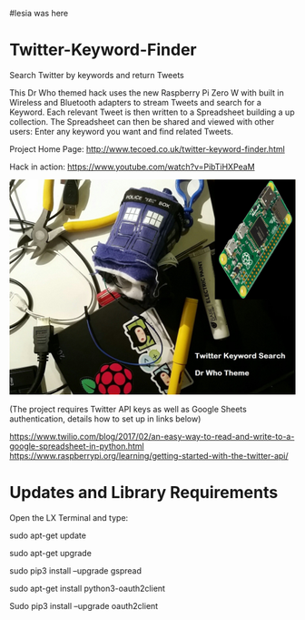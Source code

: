 #lesia was here
# Twitter-Keyword-Finder
Search Twitter by keywords and return Tweets

This Dr Who themed hack uses the new Raspberry Pi Zero W with built in Wireless and Bluetooth adapters to stream Tweets and search for a Keyword.  Each relevant Tweet is then written to a Spreadsheet building a up collection.  The Spreadsheet can then be shared and viewed with other users:  Enter any keyword you want and find related Tweets.

Project Home Page: http://www.tecoed.co.uk/twitter-keyword-finder.html

Hack in action: https://www.youtube.com/watch?v=PibTiHXPeaM

![](Images/cover.jpg)

(The project requires Twitter API keys as well as Google Sheets authentication, details how to set up in links below)

https://www.twilio.com/blog/2017/02/an-easy-way-to-read-and-write-to-a-google-spreadsheet-in-python.html
https://www.raspberrypi.org/learning/getting-started-with-the-twitter-api/


# Updates and Library Requirements 

Open the LX Terminal and type:

sudo apt-get update

sudo apt-get upgrade

sudo pip3 install –upgrade gspread

sudo apt-get install python3-oauth2client

Sudo pip3 install –upgrade oauth2client
